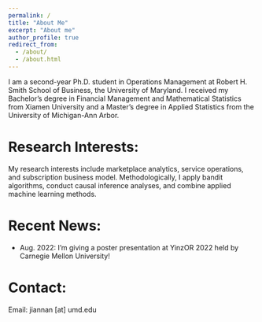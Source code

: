 ```yaml
---
permalink: /
title: "About Me"
excerpt: "About me"
author_profile: true
redirect_from: 
  - /about/
  - /about.html
---
```


I am a second-year Ph.D. student in Operations Management at Robert H. Smith School of Business, the University of Maryland. I received my Bachelor’s degree in Financial Management and Mathematical Statistics from Xiamen University and a Master’s degree in Applied Statistics from the University of Michigan-Ann Arbor.

Research Interests:
======
My research interests include marketplace analytics, service operations, and subscription business model. Methodologically, I apply bandit algorithms, conduct causal inference analyses, and combine applied machine learning methods.

Recent News:
======
* Aug. 2022: I’m giving a poster presentation at YinzOR 2022 held by Carnegie Mellon University!

Contact:
======
Email: jiannan [at] umd.edu

